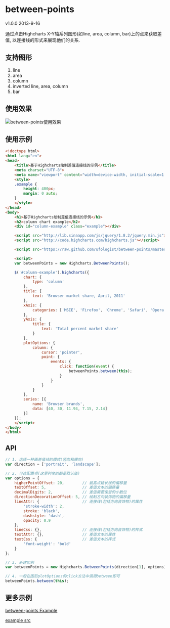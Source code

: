 between-points
==============
v1.0.0 2013-9-16

通过点击Highcharts X-Y轴系列图形(如line, area, column, bar)上的点来获取差值, 以连接线的形式来展现他们的关系.


支持图形
--------------
1. line
2. area
3. column
4. inverted line, area, column
5. bar


使用效果
--------------
![between-points使用效果](http://ufologist.github.io/between-points/images/between-points-example.png)


使用示例
--------------
```html
<!doctype html>
<html lang="en">
<head>
    <title>基于Highcharts绘制差值连接线的示例</title>
    <meta charset="UTF-8">
    <meta name="viewport" content="width=device-width, initial-scale=1.0, maximum-scale=1.0">
    <style>
    .example {
        height: 400px;
        margin: 0 auto;
    }
    </style>
</head>
<body>
    <h1>基于Highcharts绘制差值连接线的示例</h1>
    <h2>column chart example</h2>
    <div id="column-example" class="example"></div>

    <script src="http://lib.sinaapp.com/js/jquery/1.8.2/jquery.min.js"></script>
    <script src="http://code.highcharts.com/highcharts.js"></script>

    <script src="https://raw.github.com/ufologist/between-points/master/highcharts.between-points.js"></script>

    <script>
    var betweenPoints = new Highcharts.BetweenPoints();

    $('#column-example').highcharts({
        chart: {
            type: 'column'
        },
        title: {
            text: 'Browser market share, April, 2011'
        },
        xAxis: {
            categories: ['MSIE', 'Firefox', 'Chrome', 'Safari', 'Opera']
        },
        yAxis: {
            title: {
                text: 'Total percent market share'
            }
        },
        plotOptions: {
            column: {
                cursor: 'pointer',
                point: {
                    events: {
                        click: function(event) {
                            betweenPoints.between(this); 
                        }
                    }
                }
            }
        },
        series: [{
            name: 'Browser brands',
            data: [40, 30, 11.94, 7.15, 2.14]
        }]
    });
    </script>
</body>
</html>
```

API
--------------
```JavaScript
// 1. 选择一种画差值线的模式(竖向和横向)
var direction = ['portrait', 'landscape'];

// 2. 可选配置项(这里列举的都是默认值)
var options = {
    higherPointOffset: 20,        // 最高点延长线的偏移量
    textOffset: 5,                // 差值文本的偏移量
    decimalDigits: 2,             // 差值需要保留的小数位
    directionDecorationOffset: 5, // 绘制方向装饰物的偏移量
    lineAttr: {                   // 连接线(包括方向装饰物)的属性
        'stroke-width': 2,
        stroke: 'black',
        dashstyle: 'dash',
        opacity: 0.9
    },
    lineCss: {},                  // 连接线(包括方向装饰物)的样式
    textAttr: {},                 // 差值文本的属性
    textCss: {                    // 差值文本的样式
        'font-weight': 'bold'
    }
};

// 3. 新建实例
var betweenPoints = new Highcharts.BetweenPoints(direction[1], options);

// 4. 一般在图形plotOptions的click方法中调用between即可
betweenPoints.between(this);
```

更多示例
--------------
[between-points Example](http://ufologist.github.io/between-points/between-points-example.html)

[example src](https://github.com/ufologist/between-points/tree/master/example)
